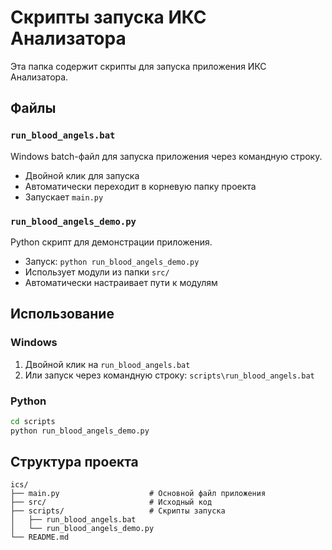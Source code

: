 # Скрипты запуска ИКС Анализатора

Эта папка содержит скрипты для запуска приложения ИКС Анализатора.

## Файлы

### `run_blood_angels.bat`
Windows batch-файл для запуска приложения через командную строку.
- Двойной клик для запуска
- Автоматически переходит в корневую папку проекта
- Запускает `main.py`

### `run_blood_angels_demo.py`
Python скрипт для демонстрации приложения.
- Запуск: `python run_blood_angels_demo.py`
- Использует модули из папки `src/`
- Автоматически настраивает пути к модулям

## Использование

### Windows
1. Двойной клик на `run_blood_angels.bat`
2. Или запуск через командную строку: `scripts\run_blood_angels.bat`

### Python
```bash
cd scripts
python run_blood_angels_demo.py
```

## Структура проекта
```
ics/
├── main.py                    # Основной файл приложения
├── src/                       # Исходный код
├── scripts/                   # Скрипты запуска
│   ├── run_blood_angels.bat
│   └── run_blood_angels_demo.py
└── README.md
```
